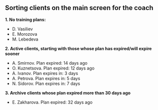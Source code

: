 ## Sorting clients on the main screen for the coach

**1. No training plans:**
- D. Vasiliev
- E. Morozova
- M. Lebedeva

**2. Active clients, starting with those whose plan has expired/will expire sooner**
- A. Smirnov. Plan expired: 14 days ago
- O. Kuznetsova. Plan expired: 12 days ago
- A. Ivanov. Plan expires in: 3 days
- A. Petrova. Plan expires in: 5 days
- N. Sidorov. Plan expires in: 7 days

**3. Archive clients whose plan expired more than 30 days ago**
- E. Zakharova. Plan expired: 32 days ago
